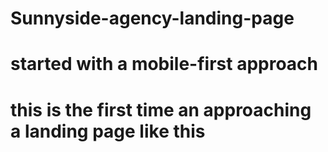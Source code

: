 # Sunnyside-agency-landing-page
# started with a mobile-first approach
# this is the first time an approaching a landing page like this
